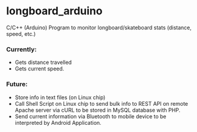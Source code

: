 # longboard_arduino
C/C++ (Arduino) Program to monitor longboard/skateboard stats (distance, speed, etc.)

### Currently:
- Gets distance travelled
- Gets current speed.

### Future:
- Store info in text files (on Linux chip)
- Call Shell Script on Linux chip to send bulk info to REST API on remote Apache server via cURL to be stored in MySQL database with PHP.
- Send current information via Bluetooth to mobile device to be interpreted by Android Application.
